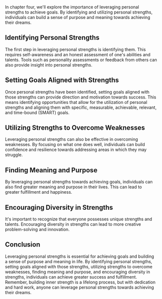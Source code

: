 
In chapter four, we'll explore the importance of leveraging personal strengths to achieve goals. By identifying and utilizing personal strengths, individuals can build a sense of purpose and meaning towards achieving their dreams.

Identifying Personal Strengths
------------------------------

The first step in leveraging personal strengths is identifying them. This requires self-awareness and an honest assessment of one's abilities and talents. Tools such as personality assessments or feedback from others can also provide insight into personal strengths.

Setting Goals Aligned with Strengths
------------------------------------

Once personal strengths have been identified, setting goals aligned with those strengths can provide direction and motivation towards success. This means identifying opportunities that allow for the utilization of personal strengths and aligning them with specific, measurable, achievable, relevant, and time-bound (SMART) goals.

Utilizing Strengths to Overcome Weaknesses
------------------------------------------

Leveraging personal strengths can also be effective in overcoming weaknesses. By focusing on what one does well, individuals can build confidence and resilience towards addressing areas in which they may struggle.

Finding Meaning and Purpose
---------------------------

By leveraging personal strengths towards achieving goals, individuals can also find greater meaning and purpose in their lives. This can lead to greater fulfillment and happiness.

Encouraging Diversity in Strengths
----------------------------------

It's important to recognize that everyone possesses unique strengths and talents. Encouraging diversity in strengths can lead to more creative problem-solving and innovation.

Conclusion
----------

Leveraging personal strengths is essential for achieving goals and building a sense of purpose and meaning in life. By identifying personal strengths, setting goals aligned with those strengths, utilizing strengths to overcome weaknesses, finding meaning and purpose, and encouraging diversity in strengths, individuals can achieve greater success and fulfillment. Remember, building inner strength is a lifelong process, but with dedication and hard work, anyone can leverage personal strengths towards achieving their dreams.
